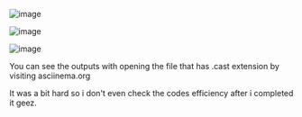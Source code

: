 ![image](https://user-images.githubusercontent.com/51965140/106361106-35aadb80-632d-11eb-841e-8ef94a09ae0c.png)

![image](https://user-images.githubusercontent.com/51965140/106361110-3d6a8000-632d-11eb-8a6c-4fc64f486b05.png)

![image](https://user-images.githubusercontent.com/51965140/106361115-42c7ca80-632d-11eb-83b9-16a39e062c30.png)

You can see the outputs with opening the file that has .cast extension by visiting asciinema.org

It was a bit hard so i don't even check the codes efficiency after i completed it geez.
